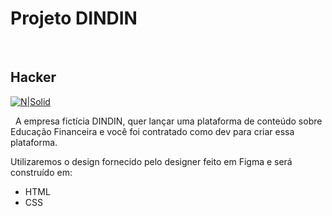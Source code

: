 # Projeto DINDIN

&nbsp;

## Hacker

[![N|Solid](https://assets.website-files.com/5ff79f3ebebf6b12f6b7747f/5ff7a7e48f1cf1b6e279f197_Group%20136.png)](https://nodesource.com/products/nsolid)

&nbsp;
A empresa fictícia DINDIN, quer lançar uma plataforma de conteúdo sobre Educação Financeira e você foi contratado como dev para criar essa plataforma.

Utilizaremos o design fornecido pelo designer feito em Figma e será construído em:

-   HTML
-   CSS
